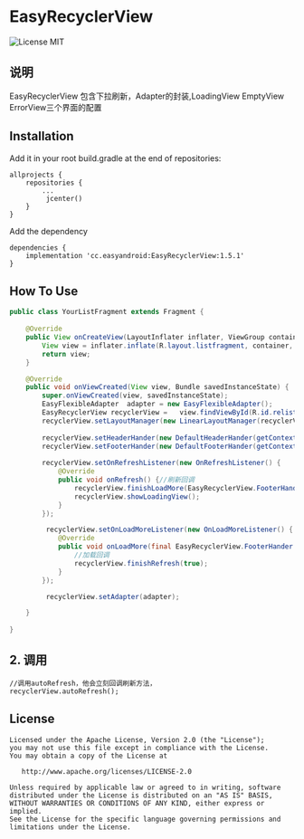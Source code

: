 EasyRecyclerView
==========

![License MIT](https://img.shields.io/badge/Apache-2.0-brightgreen)


## 说明
EasyRecyclerView 包含下拉刷新，Adapter的封装,LoadingView EmptyView ErrorView三个界面的配置 

## Installation

Add it in your root build.gradle at the end of repositories:
```
allprojects {
    repositories {
        ...
         jcenter()
    }
}
```


Add the dependency
```
dependencies {
    implementation 'cc.easyandroid:EasyRecyclerView:1.5.1'
}
```

## How To Use

```java
public class YourListFragment extends Fragment {
    
    @Override
    public View onCreateView(LayoutInflater inflater, ViewGroup container, Bundle savedInstanceState) {
        View view = inflater.inflate(R.layout.listfragment, container, false);
        return view;
    }

    @Override
    public void onViewCreated(View view, Bundle savedInstanceState) {
        super.onViewCreated(view, savedInstanceState);
        EasyFlexibleAdapter  adapter = new EasyFlexibleAdapter();
        EasyRecyclerView recyclerView =   view.findViewById(R.id.relist);
        recyclerView.setLayoutManager(new LinearLayoutManager(recyclerView.getContext()));
   
        recyclerView.setHeaderHander(new DefaultHeaderHander(getContext()));//设置刷新的view，可以自定义
        recyclerView.setFooterHander(new DefaultFooterHander(getContext()));//设置加载的view，可以自定义
       
        recyclerView.setOnRefreshListener(new OnRefreshListener() {
            @Override
            public void onRefresh() {//刷新回调
                recyclerView.finishLoadMore(EasyRecyclerView.FooterHander.LOADSTATUS_COMPLETED);
                recyclerView.showLoadingView();
            }
        });

         recyclerView.setOnLoadMoreListener(new OnLoadMoreListener() {
            @Override
            public void onLoadMore(final EasyRecyclerView.FooterHander loadMoreView) {
                //加载回调
                recyclerView.finishRefresh(true);
            }
        });

         recyclerView.setAdapter(adapter);

    }
 
}

```

 
## 2. 调用
    //调用autoRefresh，他会立刻回调刷新方法，
    recyclerView.autoRefresh();

License
-------

```
Licensed under the Apache License, Version 2.0 (the "License");
you may not use this file except in compliance with the License.
You may obtain a copy of the License at

   http://www.apache.org/licenses/LICENSE-2.0

Unless required by applicable law or agreed to in writing, software
distributed under the License is distributed on an "AS IS" BASIS,
WITHOUT WARRANTIES OR CONDITIONS OF ANY KIND, either express or implied.
See the License for the specific language governing permissions and
limitations under the License.



